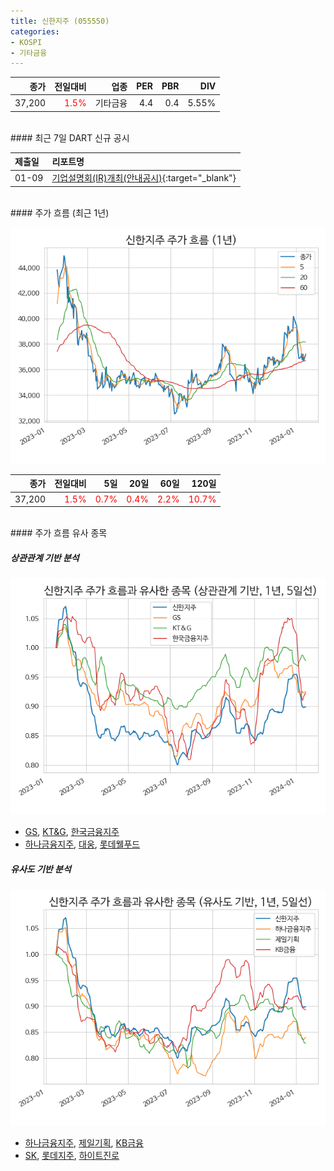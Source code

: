 ```yaml
---
title: 신한지주 (055550)
categories:
- KOSPI
- 기타금융
---
```


|**종가**|**전일대비**|**업종**|**PER**|**PBR**|**DIV**|
|-------:|-----------:|-------:|------:|------:|------:|
|37,200|<span style="color: red">1.5%</span>|기타금융|4.4|0.4|5.55%|

<!-- more -->

<br>
#### 최근 7일 DART 신규 공시


|**제출일**|**리포트명**|
|:-----|:-------|
|01-09|[기업설명회(IR)개최(안내공시)](https://dart.fss.or.kr/dsaf001/main.do?rcpNo=20240109800199){:target="_blank"}|

<br>
#### 주가 흐름 (최근 1년)

![055550](/assets/images/stock/055550.png)

|**종가**|**전일대비**|**5일**|**20일**|**60일**|**120일**|
|---:|-------:|--:|---:|---:|----:|
|37,200|<span style="color: red">1.5%</span>|<span style="color: red">0.7%</span>|<span style="color: red">0.4%</span>|<span style="color: red">2.2%</span>|<span style="color: red">10.7%</span>|

<br>
#### 주가 흐름 유사 종목

##### 상관관계 기반 분석

![055550](/assets/images/stock/055550_corr.png)
- [GS](/078930/), [KT&G](/033780/), [한국금융지주](/071050/)
- [하나금융지주](/086790/), [대웅](/003090/), [롯데웰푸드](/280360/)

##### 유사도 기반 분석

![055550](/assets/images/stock/055550_sim.png)
- [하나금융지주](/086790/), [제일기획](/030000/), [KB금융](/105560/)
- [SK](/034730/), [롯데지주](/004990/), [하이트진로](/000080/)